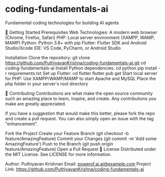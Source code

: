 # coding-fundamentals-ai
Fundamental coding technologies for building AI agents

🚀 Getting Started
Prerequisites
Web Technologies: A modern web browser (Chrome, Firefox, Safari)
PHP: Local server environment (XAMPP, WAMP, MAMP)
Python: Python 3.8+ with pip
Flutter: Flutter SDK and Android Studio/Xcode
IDE: VS Code, PyCharm, or Android Studio

Installation
Clone the repository:
git clone https://github.com/PuthiyavanKrishna/coding-fundamentals-ai.git
cd coding-fundamentals-ai
Install Python dependencies:
cd python
pip install -r requirements.txt
Set up Flutter:
cd flutter
flutter pub get
Start local server for PHP:
Use XAMPP/WAMP/MAMP to start Apache and MySQL
Place the php folder in your server's root directory

🤝 Contributing
Contributions are what make the open source community such an amazing place to learn, inspire, and create. Any contributions you make are greatly appreciated.

If you have a suggestion that would make this better, please fork the repo and create a pull request. You can also simply open an issue with the tag "enhancement".

Fork the Project
Create your Feature Branch (git checkout -b feature/AmazingFeature)
Commit your Changes (git commit -m 'Add some AmazingFeature')
Push to the Branch (git push origin feature/AmazingFeature)
Open a Pull Request
📄 License
Distributed under the MIT License. See LICENSE for more information.

Author: Puthiyavan Krishnan
Email:  powerof.ai.ai@example.com
Project Link: https://github.com/PuthiyavanKrishna/coding-fundamentals-ai
